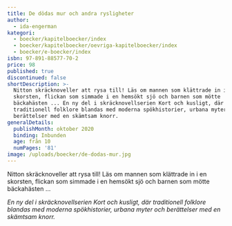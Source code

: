 ```yaml
---
title: De dödas mur och andra rysligheter
author:
  - ida-engerman
kategori:
  - boecker/kapitelboecker/index
  - boecker/kapitelboecker/oevriga-kapitelboecker/index
  - boecker/e-boecker/index
isbn: 97-891-88577-70-2
price: 98
published: true
discontinued: false
shortDescription: >-
  Nitton skräcknoveller att rysa till! Läs om mannen som klättrade in i en
  skorsten, flickan som simmade i en hemsökt sjö och barnen som mötte
  bäckahästen ... En ny del i skräcknovellserien Kort och kusligt, där
  traditionell folklore blandas med moderna spökhistorier, urbana myter och
  berättelser med en skämtsam knorr.
generalDetails:
  publishMonth: oktober 2020
  binding: Inbunden
  age: från 10
  numPages: '81'
image: /uploads/boecker/de-dodas-mur.jpg
---
```

Nitton skräcknoveller att rysa till! Läs om mannen som klättrade in i en skorsten, flickan som simmade i en hemsökt sjö och barnen som mötte bäckahästen ...

_En ny del i skräcknovellserien Kort och kusligt, där traditionell folklore blandas med moderna spökhistorier, urbana myter och berättelser med en skämtsam knorr._
